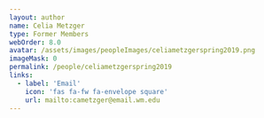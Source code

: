 ```yaml
---
layout: author
name: Celia Metzger
type: Former Members
webOrder: 8.0
avatar: /assets/images/peopleImages/celiametzgerspring2019.png
imageMask: 0
permalink: /people/celiametzgerspring2019
links:
  - label: 'Email'
    icon: 'fas fa-fw fa-envelope square'
    url: mailto:cametzger@email.wm.edu
---
```

